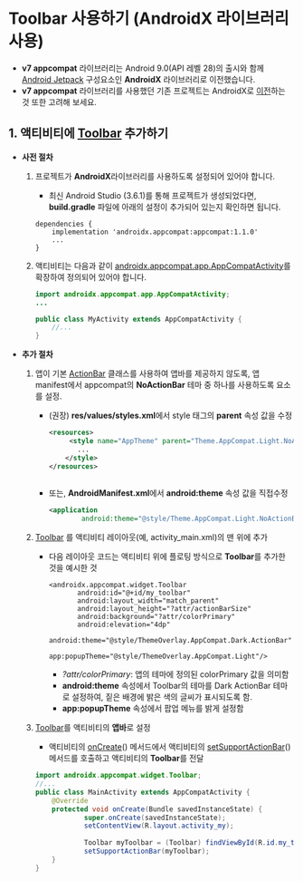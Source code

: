 <style> 
div.polaroid {
  	width: 200px;
  	box-shadow: 0 10px 30px 0 rgba(0, 0, 0, 0.2), 0 16px 30px 0 rgba(0, 0, 0, 0.19);
  	text-align: center;
	margin-bottom: 0.5cm;
}
</style>

# Toolbar 사용하기 (AndroidX 라이브러리 사용)

-  **v7 appcompat** 라이브러리는 Android 9.0(API 레벨 28)의 출시와 함께 [Android Jetpack](https://developer.android.com/jetpack) 구성요소인 **AndroidX** 라이브러리로 이전했습니다.
-  **v7 appcompat** 라이브러리를 사용했던 기존 프로젝트는 AndroidX로 [이전](https://developer.android.com/jetpack/androidx/migrate?hl=ko)하는 것 또한 고려해 보세요.

## 1. 액티비티에  [Toolbar](https://developer.android.com/reference/android/support/v7/widget/Toolbar.html) 추가하기
- **사전 절차**
	1. 프로젝트가 **AndroidX**라이브러리를 사용하도록 설정되어 있어야 합니다.
		- 최신 Android Studio (3.6.1)를 통해 프로젝트가 생성되었다면, **build.gradle** 파일에 아래의 설정이 추가되어 있는지 확인하면 됩니다.

		```
		dependencies {
			implementation 'androidx.appcompat:appcompat:1.1.0'
			...
		}
		```
		
	2. 액티비티는 다음과 같이 [androidx.appcompat.app.AppCompatActivity](https://developer.android.com/reference/androidx/appcompat/app/AppCompatActivity)를 확장하여 정의되어 있어야 합니다.

		```java
		import androidx.appcompat.app.AppCompatActivity;
		...
		
		public class MyActivity extends AppCompatActivity {
			//...
		}
		```
- **추가 절차**
	1. 앱이 기본 [ActionBar](https://developer.android.com/reference/android/app/ActionBar) 클래스를 사용하여 앱바를 제공하지 않도록, 앱 manifest에서 appcompat의 **NoActionBar** 테마 중 하나를 사용하도록 **<application>** 요소를 설정.
		-  (권장) **res/values/styles.xml**에서 style 태그의 **parent** 속성 값을 수정 

			```xml
			<resources>
			     <style name="AppTheme" parent="Theme.AppCompat.Light.NoActionBar">
			       ...
			    </style>
			</resources>
						
			```
		- 또는, **AndroidManifest.xml**에서 **android:theme** 속성 값을 직접수정
		
			```xml
			<application
	        		android:theme="@style/Theme.AppCompat.Light.NoActionBar"/>
			```

		
	2. [Toolbar](https://developer.android.com/reference/android/support/v7/widget/Toolbar.html) 를 액티비티 레이아웃(예, activity\_main.xml)의 맨 위에 추가
		- 다음 레이아웃 코드는 액티비티 위에 플로팅 방식으로 **Toolbar**를 추가한 것을 예시한 것

			```
			<androidx.appcompat.widget.Toolbar
			       android:id="@+id/my_toolbar"
			       android:layout_width="match_parent"
			       android:layout_height="?attr/actionBarSize"
			       android:background="?attr/colorPrimary"
			       android:elevation="4dp"
			       android:theme="@style/ThemeOverlay.AppCompat.Dark.ActionBar"
			       app:popupTheme="@style/ThemeOverlay.AppCompat.Light"/>
			```
			
			- *?attr/colorPrimary*: 앱의 테마에 정의된 colorPrimary 값을 의미함
			- **android:theme** 속성에서 Toolbar의 테마를 Dark ActionBar 테마로 설정하여, 짙은 배경에 밝은 색의 글씨가 표시되도록 함. 
			- **app:popupTheme** 속성에서 팝업 메뉴를 밝게 설정함 
	3.  [Toolbar](https://developer.android.com/reference/android/support/v7/widget/Toolbar.html)를 액티비티의 **앱바**로 설정
		- 액티비티의 [onCreate](https://developer.android.com/reference/android/app/Activity#onCreate(android.os.Bundle))() 메서드에서 액티비티의 [setSupportActionBar](https://developer.android.com/reference/androidx/appcompat/app/AppCompatActivity#setSupportActionBar(android.support.v7.widget.Toolbar))() 메서드를 호출하고 액티비티의 **Toolbar**를 전달 	

		```java
		import androidx.appcompat.widget.Toolbar;
		//...
		public class MainActivity extends AppCompatActivity {
			@Override
			protected void onCreate(Bundle savedInstanceState) {
			        super.onCreate(savedInstanceState);
			        setContentView(R.layout.activity_my);
			        
			        Toolbar myToolbar = (Toolbar) findViewById(R.id.my_toolbar);
			        setSupportActionBar(myToolbar);
			}
		}
		```
		